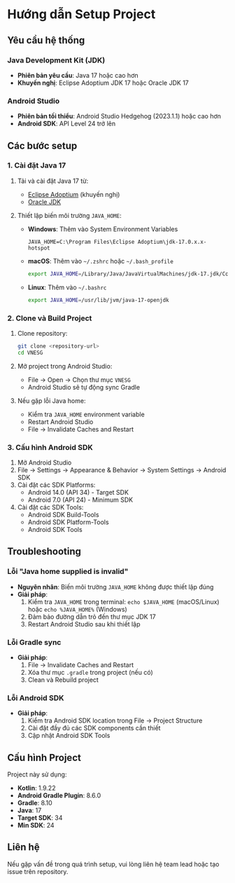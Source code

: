 # Hướng dẫn Setup Project

## Yêu cầu hệ thống

### Java Development Kit (JDK)
- **Phiên bản yêu cầu**: Java 17 hoặc cao hơn
- **Khuyến nghị**: Eclipse Adoptium JDK 17 hoặc Oracle JDK 17

### Android Studio
- **Phiên bản tối thiểu**: Android Studio Hedgehog (2023.1.1) hoặc cao hơn
- **Android SDK**: API Level 24 trở lên

## Các bước setup

### 1. Cài đặt Java 17
1. Tải và cài đặt Java 17 từ:
   - [Eclipse Adoptium](https://adoptium.net/) (khuyến nghị)
   - [Oracle JDK](https://www.oracle.com/java/technologies/downloads/)

2. Thiết lập biến môi trường `JAVA_HOME`:
   - **Windows**: Thêm vào System Environment Variables
     ```
     JAVA_HOME=C:\Program Files\Eclipse Adoptium\jdk-17.0.x.x-hotspot
     ```
   - **macOS**: Thêm vào `~/.zshrc` hoặc `~/.bash_profile`
     ```bash
     export JAVA_HOME=/Library/Java/JavaVirtualMachines/jdk-17.jdk/Contents/Home
     ```
   - **Linux**: Thêm vào `~/.bashrc`
     ```bash
     export JAVA_HOME=/usr/lib/jvm/java-17-openjdk
     ```

### 2. Clone và Build Project
1. Clone repository:
   ```bash
   git clone <repository-url>
   cd VNESG
   ```

2. Mở project trong Android Studio:
   - File → Open → Chọn thư mục `VNESG`
   - Android Studio sẽ tự động sync Gradle

3. Nếu gặp lỗi Java home:
   - Kiểm tra `JAVA_HOME` environment variable
   - Restart Android Studio
   - File → Invalidate Caches and Restart

### 3. Cấu hình Android SDK
1. Mở Android Studio
2. File → Settings → Appearance & Behavior → System Settings → Android SDK
3. Cài đặt các SDK Platforms:
   - Android 14.0 (API 34) - Target SDK
   - Android 7.0 (API 24) - Minimum SDK
4. Cài đặt các SDK Tools:
   - Android SDK Build-Tools
   - Android SDK Platform-Tools
   - Android SDK Tools

## Troubleshooting

### Lỗi "Java home supplied is invalid"
- **Nguyên nhân**: Biến môi trường `JAVA_HOME` không được thiết lập đúng
- **Giải pháp**: 
  1. Kiểm tra `JAVA_HOME` trong terminal: `echo $JAVA_HOME` (macOS/Linux) hoặc `echo %JAVA_HOME%` (Windows)
  2. Đảm bảo đường dẫn trỏ đến thư mục JDK 17
  3. Restart Android Studio sau khi thiết lập

### Lỗi Gradle sync
- **Giải pháp**:
  1. File → Invalidate Caches and Restart
  2. Xóa thư mục `.gradle` trong project (nếu có)
  3. Clean và Rebuild project

### Lỗi Android SDK
- **Giải pháp**:
  1. Kiểm tra Android SDK location trong File → Project Structure
  2. Cài đặt đầy đủ các SDK components cần thiết
  3. Cập nhật Android SDK Tools

## Cấu hình Project

Project này sử dụng:
- **Kotlin**: 1.9.22
- **Android Gradle Plugin**: 8.6.0
- **Gradle**: 8.10
- **Java**: 17
- **Target SDK**: 34
- **Min SDK**: 24

## Liên hệ
Nếu gặp vấn đề trong quá trình setup, vui lòng liên hệ team lead hoặc tạo issue trên repository.
